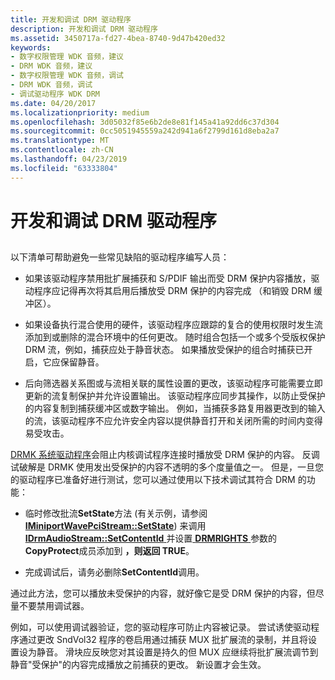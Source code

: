 ```yaml
---
title: 开发和调试 DRM 驱动程序
description: 开发和调试 DRM 驱动程序
ms.assetid: 3450717a-fd27-4bea-8740-9d47b420ed32
keywords:
- 数字权限管理 WDK 音频，建议
- DRM WDK 音频，建议
- 数字权限管理 WDK 音频，调试
- DRM WDK 音频，调试
- 调试驱动程序 WDK DRM
ms.date: 04/20/2017
ms.localizationpriority: medium
ms.openlocfilehash: 3d05032f85e6b2de8e81f145a41a92dd6c37d304
ms.sourcegitcommit: 0cc5051945559a242d941a6f2799d161d8eba2a7
ms.translationtype: MT
ms.contentlocale: zh-CN
ms.lasthandoff: 04/23/2019
ms.locfileid: "63333804"
---
```

# <a name="developing-and-debugging-drm-drivers"></a>开发和调试 DRM 驱动程序


## <span id="developing_and_debugging_drm_drivers"></span><span id="DEVELOPING_AND_DEBUGGING_DRM_DRIVERS"></span>


以下清单可帮助避免一些常见缺陷的驱动程序编写人员：

-   如果该驱动程序禁用批扩展捕获和 S/PDIF 输出而受 DRM 保护内容播放，驱动程序应记得再次将其启用后播放受 DRM 保护的内容完成 （和销毁 DRM 缓冲区）。

-   如果设备执行混合使用的硬件，该驱动程序应跟踪的复合的使用权限时发生流添加到或删除的混合环境中的任何更改。 随时组合包括一个或多个受版权保护 DRM 流，例如，捕获应处于静音状态。 如果播放受保护的组合时捕获已开启，它应保留静音。

-   后向筛选器关系图或与流相关联的属性设置的更改，该驱动程序可能需要立即更新的流复制保护并允许设置输出。 该驱动程序应同步其操作，以防止受保护的内容复制到捕获缓冲区或数字输出。 例如，当捕获多路复用器更改到的输入的流，该驱动程序不应允许安全内容以提供静音打开和关闭所需的时间内变得易受攻击。

[DRMK 系统驱动程序](kernel-mode-wdm-audio-components.md#drmk_system_driver)会阻止内核调试程序连接时播放受 DRM 保护的内容。 反调试破解是 DRMK 使用发出受保护的内容不透明的多个度量值之一。 但是，一旦您的驱动程序已准备好进行测试，您可以通过使用以下技术调试其符合 DRM 的功能：

-   临时修改批流**SetState**方法 (有关示例，请参阅[ **IMiniportWavePciStream::SetState**](https://msdn.microsoft.com/library/windows/hardware/ff536733)) 来调用[ **IDrmAudioStream::SetContentId** ](https://msdn.microsoft.com/library/windows/hardware/ff536570)并设置[ **DRMRIGHTS** ](https://msdn.microsoft.com/library/windows/hardware/ff536355)参数的**CopyProtect**成员添加到 **，则返回 TRUE**。

-   完成调试后，请务必删除**SetContentId**调用。

通过此方法，您可以播放未受保护的内容，就好像它是受 DRM 保护的内容，但尽量不要禁用调试器。

例如，可以使用调试器验证，您的驱动程序可防止内容被记录。 尝试诱使驱动程序通过更改 SndVol32 程序的卷启用通过捕获 MUX 批扩展流的录制，并且将设置设为静音。 滑块应反映您对其设置是持久的但 MUX 应继续将批扩展流调节到静音"受保护"的内容完成播放之前捕获的更改。 新设置才会生效。

 

 




